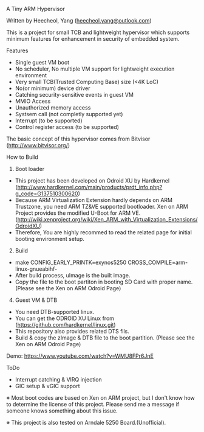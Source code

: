 A Tiny ARM Hypervisor

Written by Heecheol, Yang (heecheol.yang@outlook.com)

This is a project for small TCB and lightweight hypervisor which supports minimum features for enhancement in security of embedded system.

Features
- Single guest VM boot
- No scheduler, No multiple VM support for lightweight execution environment
- Very small TCB(Trusted Computing Base) size (<4K LoC)
- No(or minimum) device driver
- Catching security-sensitive events in guest VM
 - MMIO Access
 - Unauthorized memory access
 - Systsem call (not completly supported yet)
 - Interrupt (to be supported)
 - Control register access (to be supported)

The basic concept of this hypervisor comes from Bitvisor (http://www.bitvisor.org/)

How to Build

1. Boot loader
 - This project has been developed on Odroid XU by Hardkernel (http://www.hardkernel.com/main/products/prdt_info.php?g_code=G137510300620)
 - Because ARM Virtualization Extension hardly depends on ARM Trustzone, you need ARM TZ&VE supported bootloader. Xen on ARM Project provides the modified U-Boot for ARM VE. (http://wiki.xenproject.org/wiki/Xen_ARM_with_Virtualization_Extensions/OdroidXU)
 - Therefore, You are highly recommed to read the related page for initial booting environment setup. 

2. Build
 - make CONFIG_EARLY_PRINTK=exynos5250 CROSS_COMPILE=arm-linux-gnueabihf-
 - After build process, uImage is the built image.
 - Copy the file to the boot partiton in booting SD Card with proper name. (Please see the Xen on ARM Odroid Page)

4. Guest VM & DTB
 - You need DTB-supported linux.
 - You can get the ODROID XU Linux from (https://github.com/hardkernel/linux.git)
 - This repository also provides related DTS fils.
 - Build & copy the zImage & DTB file to the boot partition. (Please see the Xen on ARM Odroid Page) 


Demo: https://www.youtube.com/watch?v=WMU8FPr6JnE

ToDo
 - Interrupt catching & VIRQ injection
 - GIC setup & vGIC support




※ Most boot codes are based on Xen on ARM project, but I don't know how to determine the license of this project. Please send me a message if someone knows something about this issue.

※  This  project is also tested on Arndale 5250 Board.(Unofficial).
